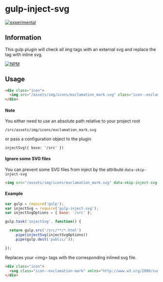 # gulp-inject-svg

[![experimental](http://badges.github.io/stability-badges/dist/experimental.svg)](http://github.com/badges/stability-badges)

## Information

This gulp plugin will check all img tags with an external svg and replace the tag with inline svg.

[![NPM](https://nodei.co/npm/gulp-inject-svg.png?downloads=true&downloadRank=true&stars=true)](https://nodei.co/npm/gulp-inject-svg/)

## Usage

```html
<div class="icon">
  <img src="/assets/img/icons/exclamation_mark.svg" class="icon--exclamation-mark">
</div>
```

#### Note

You either need to use an absolute path relative to your project root

`/src/assets/img/icons/exclamation_mark.svg`

or pass a configuration object to the plugin

`injectSvg({ base: '/src' })`

#### Ignore some SVG files

You can prevent some SVG files from inject by the attribute `data-skip-inject-svg`

```html
<img src="/assets/img/icons/exclamation_mark.svg" data-skip-inject-svg class="icon--exclamation-mark">
```

#### Example

```javascript
var gulp = require('gulp');
var injectSvg = require('gulp-inject-svg');
var injectSvgOptions = { base: '/src' };

gulp.task('injectSvg', function() {

  return gulp.src('/src/**/*.html')
    .pipe(injectSvg(injectSvgOptions))
    .pipe(gulp.dest('public/'));

});

```

Replaces your &lt;img&gt; tags with the corresponding inlined svg file.

```html
<div class="icon">
  <svg class="icon--exclamation-mark" xmlns="http://www.w3.org/2000/svg" viewbox="0 0 32 32"><ellipse class="st0" cx="16" cy="22.9" rx="2.3" ry="2.3"/><path class="st0" d="M18.6 9.8l-1.1 7.7c0 .4-.2.8-.6 1-.3.2-.6.3-.9.3h-.2c-.7-.1-1.2-.7-1.3-1.4l-1.1-7.6c-.2-1.5.8-2.8 2.3-3 1.4-.2 2.7.9 2.9 2.3v.7z"/></svg>
</div>
```
